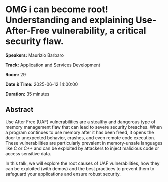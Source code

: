 # OMG i can become root! Understanding and explaining Use-After-Free vulnerability, a critical security flaw.

**Speakers:** Maurizio Barbaro
                    
**Track:** Application and Services Development
                    
**Room:** 29
                    
**Date & Time:** 2025-06-12 14:00:00
                    
**Duration:** 35 minutes
                    
## Abstract
                    
Use After Free (UAF) vulnerabilities are a stealthy and dangerous type of memory management flaw that can lead to severe security breaches. When a program continues to use memory after it has been freed, it opens the door to unexpected behavior, crashes, and even remote code execution. These vulnerabilities are particularly prevalent in memory-unsafe languages like C or C++ and can be exploited by attackers to inject malicious code or access sensitive data.
 
In this talk, we will explore the root causes of UAF vulnerabilities, how they can be exploited (with demos) and the best practices to prevent them to safeguard your applications and ensure robust security.
